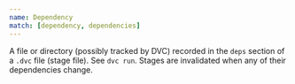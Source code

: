 ```yaml
---
name: Dependency
match: [dependency, dependencies]
---
```


A file or directory (possibly tracked by DVC) recorded in the `deps` section of
a `.dvc` file (stage file). See `dvc run`. Stages are invalidated when any of their
dependencies change.
